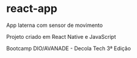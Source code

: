 # react-app

App laterna com sensor de movimento

Projeto criado em React Native e JavaScript

Bootcamp DIO/AVANADE - Decola Tech 3ª Edição

